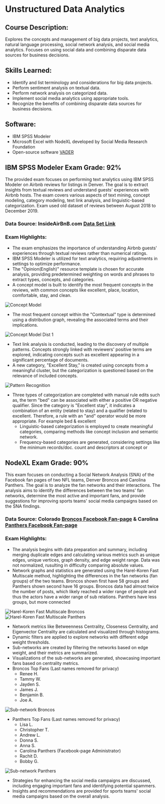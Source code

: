 # Unstructured Data Analytics

## Course Description:
Explores the concepts and management of big data projects, text analytics, natural language processing, social network analysis, and social media analytics. Focuses on using social data and combining disparate data sources for business decisions.

## Skills Learned:
- Identify and list terminology and considerations for big data projects.
- Perform sentiment analysis on textual data.
- Perform network analysis on categorized data.
- Implement social media analytics using appropriate tools.
- Recognize the benefits of combining disparate data sources for business decisions.

## Software:
- IBM SPSS Modeler
- Microsoft Excel with NodeXL developed by Social Media Research Foundation
- Open-source software [VADER](https://github.com/cjhutto/vaderSentiment)

## IBM SPSS Modeler Exam Grade: 92%
The provided exam focuses on performing text analytics using IBM SPSS Modeler on Airbnb reviews for listings in Denver. The goal is to extract insights from textual reviews and understand guests' experiences with Airbnb hosts. The exam covers various aspects of text mining, concept modeling, category modeling, text link analysis, and linguistic-based categorization. Exam used old dataset of reviews between August 2018 to December 2019.

### Data Source: InsideAirBnB.com [Data Set Link](http://insideairbnb.com/get-the-data/)

### Exam Highlights:
- The exam emphasizes the importance of understanding Airbnb guests' experiences through textual reviews rather than numerical ratings.
- IBM SPSS Modeler is utilized for text analytics, requiring adjustments in settings to optimize performance.
- The "Opinion(English)" resource template is chosen for accurate analysis, providing predetermined weighting on words and phrases to extract types, concepts, and categories.
- A concept model is built to identify the most frequent concepts in the reviews, with common concepts like excellent, place, location, comfortable, stay, and clean. 

![Concept Model](https://user-images.githubusercontent.com/121822843/235010444-2179bbf4-1cc3-42a5-bd4d-fcc5c2411cfe.png)

- The most frequent concept within the "Contextual" type is determined using a distribution graph, revealing the associated terms and their implications.

![Concept Model Dist 1](https://user-images.githubusercontent.com/121822843/235010960-a637b26a-ebb7-4c9e-9149-b38e56e30e21.png) 

- Text link analysis is conducted, leading to the discovery of multiple patterns. Concepts strongly linked with reviewers' positive terms are explored, indicating concepts such as excellent appearing in a significant percentage of documents.
- A new category, "Excellent Stay," is created using concepts from a meaningful cluster, but the categorization is questioned based on the relevance of included concepts.

![Pattern Recognition](https://user-images.githubusercontent.com/121822843/235011735-fc71cade-56ce-4aaf-839d-34eb57369aae.png)

- Three types of categorization are completed with manual rule edits such as, the term "bed" can be associated with either a positive OR negative qualifier. Since the category is "Excellent stay", it indicates a combination of an entity (related to stay) and a qualifier (related to excellent. Therefore, a rule with an "and" operator would be more appropriate. For example bed & excellent 
  - Linguistic-based categorization is employed to create meaningful categories, comparing methods like concept inclusion and semantic network.
  - Frequency-based categories are generated, considering settings like the minimum records/doc. count and descriptors at concept or

## NodeXL Exam Grade: 90%
This exam focuses on conducting a Social Network Analysis (SNA) of the Facebook fan pages of two NFL teams, Denver Broncos and Carolina Panthers. The goal is to analyze the fan networks and their interactions. The analysis aims to identify the differences between the two teams' fan networks, determine the most active and important fans, and provide suggestions for improving sports teams' social media campaigns based on the SNA findings.

### Data Source: Colorado [Broncos Facebook Fan-page](https://www.facebook.com/Broncos) & Carolina [Panthers Facebook Fan-page](https://www.facebook.com/CarolinaPanthers)

### Exam Highlights: 
- The analysis begins with data preparation and summary, including merging duplicate edges and calculating various metrics such as unique edges, unique vertices, graph density, and edge weight range. Data was not normalized, rusulting in difficulty comparing absolute values.
- Network graphs and statistics are generated using the Harel-Koren Fast Multiscale method, highlighting the differences in the fan networks (fan groups) of the two teams. Broncos shown first have 58 groups and Panthers shown second have 16 groups. Broncos data had almost twice the number of posts, which likely reached a wider range of people and thus the actors have a wider range of sub relations. Panthers have less groups, but more connected

![Harel-Koren Fast Multiscale Broncos](https://user-images.githubusercontent.com/121822843/235029559-0b973398-1e99-4c27-9d5a-a298e0c83d21.png)
![Harel-Koren Fast Multiscale Panthers](https://user-images.githubusercontent.com/121822843/235029563-48042ec0-be7d-4515-91b3-86325f1b9c82.png)

- Network metrics like Betweenness Centrality, Closeness Centrality, and Eigenvector Centrality are calculated and visualized through histograms.
- Dynamic filters are applied to explore networks with different edge weight thresholds.
- Sub-networks are created by filtering the networks based on edge weight, and their metrics are summarized.
- Visualizations of the sub-networks are generated, showcasing important fans based on centrality metrics.
- Broncos Top Fans (Last names removed for privacy)
  - Renee H.
  - Tammy W.
  - Jayden S.
  - James J.
  - Benjamin B.
  - Joe A.

![Sub-network Broncos](https://user-images.githubusercontent.com/121822843/235030897-dbaa0a56-4d51-4a8b-b712-3c3ecf988d21.png)

- Panthers Top Fans (Last names removed for privacy)
  - Lisa L.
  - Christopher T.
  - Andrew L.
  - Donna S.
  - Anna S.
  - Carolina Panthers (Facebook-page Administrator)
  - Rachit D.
  - Bobby G.

![Sub-network Panthers](https://user-images.githubusercontent.com/121822843/235030900-6f57e0f4-a1c8-4761-bf3c-ec7f90d3e226.png)

- Strategies for enhancing the social media campaigns are discussed, including engaging important fans and identifying potential spammers.
- Insights and recommendations are provided for sports teams' social media campaigns based on the overall analysis.

